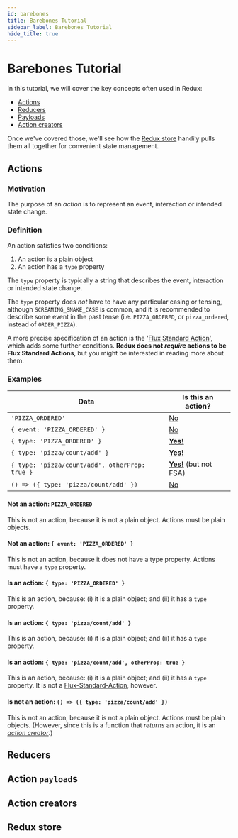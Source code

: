 ```yaml
---
id: barebones
title: Barebones Tutorial
sidebar_label: Barebones Tutorial
hide_title: true
---
```


# Barebones Tutorial

In this tutorial, we will cover the key concepts often used in Redux:

- [Actions](#actions)
- [Reducers](#reducers)
- [Payloads](#action-payloads)
- [Action creators](#action-creators)

Once we've covered those, we'll see how the [Redux store](#redux-store) handily pulls them all together for convenient state management.

## Actions

### Motivation

The purpose of an *action* is to represent an event, interaction or intended state change.

### Definition

An action satisfies two conditions:

1. An action is a plain object
2. An action has a `type` property

The `type` property is typically a string that describes the event, interaction or intended state change.

The `type` property does *not* have to have any particular casing or tensing, although `SCREAMING_SNAKE_CASE` is common, and it is recommended to describe some event in the past tense (i.e. `PIZZA_ORDERED`, or `pizza_ordered`, instead of `ORDER_PIZZA`).

A more precise specification of an action is the '[Flux Standard Action](https://github.com/redux-utilities/flux-standard-action)', which adds some further conditions. **Redux does not *require* actions to be Flux Standard Actions**, but you might be interested in reading more about them.

### Examples

| Data | Is this an action? |
 --- | --- |
| `'PIZZA_ORDERED'` | [No](#not-an-action-pizza_ordered) |
| `{ event: 'PIZZA_ORDERED' }` | [No](#not-an-action-event-pizza_ordered) |
| `{ type: 'PIZZA_ORDERED' }` | [**Yes!**](#is-an-action-type-pizza_ordered) |
| `{ type: 'pizza/count/add' }` | [**Yes!**](#is-an-action-type-pizza-count-add) |
| `{ type: 'pizza/count/add', otherProp: true }` | [**Yes!**](#is-an-action-type-pizza-count-add-otherprop-true) (but not FSA) |
| `() => ({ type: 'pizza/count/add' })` | [No](#is-not-an-action-type-pizza-count-add) |

#### Not an action: `PIZZA_ORDERED`
This is not an action, because it is not a plain object. Actions must be plain objects.

#### Not an action: `{ event: 'PIZZA_ORDERED' }`
This is not an action, because it does not have a type property. Actions must have a `type` property.

#### Is an action: `{ type: 'PIZZA_ORDERED' }`
This is an action, because: (i) it is a plain object; and (ii) it has a `type` property.

#### Is an action: `{ type: 'pizza/count/add' }`
This is an action, because: (i) it is a plain object; and (ii) it has a `type` property.

#### Is an action: `{ type: 'pizza/count/add', otherProp: true }`
This is an action, because: (i) it is a plain object; and (ii) it has a `type` property. It is not a [Flux-Standard-Action](https://github.com/redux-utilities/flux-standard-action), however.

#### Is not an action: `() => ({ type: 'pizza/count/add' })`
This is not an action, because it is not a plain object. Actions must be plain objects. (However, since this is a function that *returns* an action, it is an [*action creator*](#action-creators).)

## Reducers

## Action `payload`s

## Action creators

## Redux store